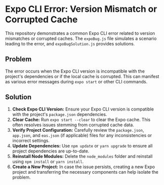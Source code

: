 # Expo CLI Error: Version Mismatch or Corrupted Cache

This repository demonstrates a common Expo CLI error related to version mismatches or corrupted caches.  The `expoBug.js` file simulates a scenario leading to the error, and `expoBugSolution.js` provides solutions.

## Problem

The error occurs when the Expo CLI version is incompatible with the project's dependencies or if the local cache is corrupted. This can manifest as various error messages during `expo start` or other CLI commands.

## Solution

1. **Check Expo CLI Version:** Ensure your Expo CLI version is compatible with the project's `package.json` dependencies.
2. **Clear Cache:** Run `expo start --clear` to clear the Expo cache.  This often resolves issues stemming from corrupted cache data.
3. **Verify Project Configuration:** Carefully review the `package.json`, `app.json`, and `eas.json` (if applicable) files for any inconsistencies or incorrect settings.
4. **Update Dependencies:**  Use `npm update` or `yarn upgrade` to ensure all project dependencies are up-to-date.
5. **Reinstall Node Modules:** Delete the `node_modules` folder and reinstall using `npm install` or `yarn install`.
6. **Create a New Project:** In case the issue persists, creating a new Expo project and transferring the necessary components can help isolate the problem.
